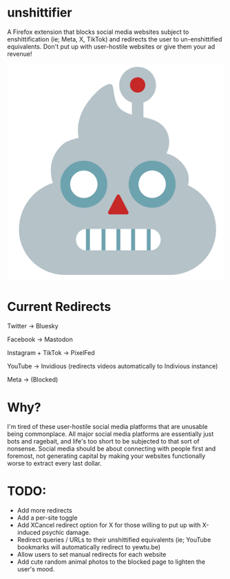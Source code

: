 # unshittifier
A Firefox extension that blocks social media websites subject to enshittification (ie; Meta, X, TikTok) and redirects the user to un-enshittified equivalents. Don't put up with user-hostile websites or give them your ad revenue!

![icon](icon.png)

# Current Redirects
Twitter -> Bluesky

Facebook -> Mastodon

Instagram + TikTok -> PixelFed

YouTube -> Invidious (redirects videos automatically to Indivious instance)

Meta -> (Blocked)

# Why?
I'm tired of these user-hostile social media platforms that are unusable being commonplace. All major social media platforms are essentially just bots and ragebait, and life's too short to be subjected to that sort of nonsense. Social media should be about connecting with people first and foremost, not generating capital by making your websites functionally worse to extract every last dollar.

# TODO:
- Add more redirects
- Add a per-site toggle
- Add XCancel redirect option for X for those willing to put up with X-induced psychic damage.
- Redirect queries / URLs to their unshittified equivalents (ie; YouTube bookmarks will automatically redirect to yewtu.be)
- Allow users to set manual redirects for each website
- Add cute random animal photos to the blocked page to lighten the user's mood.
